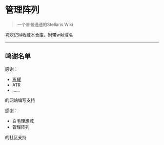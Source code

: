 
管理阵列
=======

> 一个普普通通的Stellaris Wiki

喜欢记得收藏本仓库，附带wiki域名

-------

鸣谢名单
-------

感谢：
* [离耀](https://github.com/LEFTFlamelight)
* ATR
* ……

的网站编写支持  

感谢：
* 白毛理想城
* 管理阵列

的社区支持
